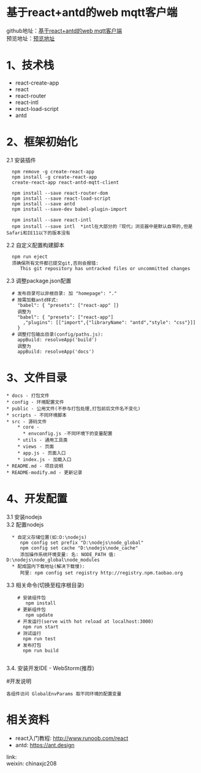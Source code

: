 # 基于react+antd的web mqtt客户端
github地址：[基于react+antd的web mqtt客户端](https://github.com/xjc-opensource/react-antd-mqtt-client)  
预览地址：[预览地址](https://xjc-opensource.github.io/react-antd-mqtt-client)

# 1、技术栈
 - react-create-app
 - react
 - react-router
 - react-intl
 - react-load-script
 - antd
 
# 2、框架初始化
2.1 安装插件  
``` 
  npm remove -g create-react-app
  npm install -g create-react-app
  create-react-app react-antd-mqtt-client
  
  npm install --save react-router-dom  
  npm install --save react-load-script  
  npm install --save antd  
  npm install --save-dev babel-plugin-import
   
  npm install --save react-intl 
  npm install --save intl  *intl在大部分的『现代』浏览器中是默认自带的,但是Safari和IE11以下的版本没有
``` 

2.2 自定义配置构建脚本  
``` 
  npm run eject  
  须确保所有文件都已提交git,否则会报错:
     This git repository has untracked files or uncommitted changes
```
     
2.3 调整package.json配置
``` 
  # 发布目录可以非根目录: 加 "homepage": "."
  # 按需加载antd样式:
    "babel": { "presets": ["react-app" ]} 
    调整为
    "babel": { "presets": ["react-app"]
      ,"plugins": [["import",{"libraryName": "antd","style": "css"}]]
    } 
  # 调整打包输出目录(config/paths.js):
    appBuild: resolveApp('build') 
    调整为 
    appBuild: resolveApp('docs')
``` 

# 3、文件目录
```
* docs - 打包文件
* config - 环境配置文件
* public - 公用文件(不参与打包处理,打包前后文件名不变化)
* scripts - 不同环境脚本
* src - 源码文件
    * core - 
      * envconfig.js -不同环境下的变量配置
    * utils - 通用工具类
    * views - 页面
    * app.js - 页面入口
    * index.js - 加载入口
* README.md - 项目说明
* README-modify.md - 更新记录
```

# 4、开发配置
3.1 安装nodejs  
3.2 配置nodejs
``` 
  * 自定义存储位置(如:D:\nodejs)  
     npm config set prefix "D:\nodejs\node_global"  
     npm config set cache "D:\nodejs\node_cache"   
     添加操作系统环境变量: 名: NODE_PATH 值: D:\nodejs\node_global\node_modules
  * 配成国内下载地址(解决下载慢):  
     阿里: npm config set registry http://registry.npm.taobao.org
``` 
3.3 相关命令(切换至程序根目录)
``` 
    # 安装组件包 
       npm install
    # 更新组件包 
       npm update
    # 开发运行(serve with hot reload at localhost:3000)
      npm run start
    # 测试运行
      npm run test
    # 发布打包
      npm run build
    
```
3.4. 安装开发IDE - WebStorm(推荐)

#开发说明
~~~
各组件访问 GlobalEnvParams 取不同环境的配置变量
~~~

# 相关资料
* react入门教程: http://www.runoob.com/react  
* antd: https://ant.design


link:  
   weixin: chinaxjc208
